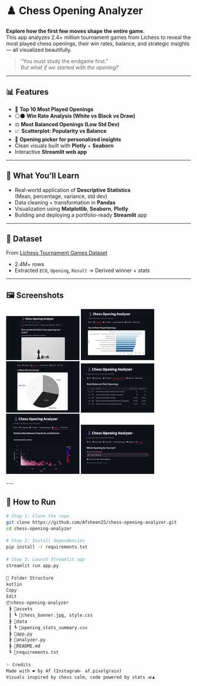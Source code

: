 
# ♟️ Chess Opening Analyzer

**Explore how the first few moves shape the entire game.**  
This app analyzes 2.4+ million tournament games from Lichess to reveal the most played chess openings, their win rates, balance, and strategic insights — all visualized beautifully.

> “You must study the endgame first.”  
> *But what if we started with the opening?*

---

## 📊 Features

- 📌 **Top 10 Most Played Openings**  
- ⚪⚫ **Win Rate Analysis (White vs Black vs Draw)**  
- ⚖️ **Most Balanced Openings (Low Std Dev)**  
- 📈 **Scatterplot: Popularity vs Balance**  
- 🧠 **Opening picker for personalized insights**  
- Clean visuals built with **Plotly** + **Seaborn**  
- Interactive **Streamlit web app**

---

## 🧠 What You’ll Learn

- Real-world application of **Descriptive Statistics**  
  (Mean, percentage, variance, std dev)  
- Data cleaning + transformation in **Pandas**  
- Visualization using **Matplotlib**, **Seaborn**, **Plotly**  
- Building and deploying a portfolio-ready **Streamlit** app

---

## 📁 Dataset

From [Lichess Tournament Games Dataset](https://www.kaggle.com/datasets/lichess/tournament-chess-games)  
- 2.4M+ rows  
- Extracted `ECO`, `Opening`, `Result` → Derived winner + stats

---

## 🖼️ Screenshots

<p float="left">
  <img src="assets/tab1.png" width="200"/>
  <img src="assets/tab2.png" width="200"/>
  <img src="assets/tab3.png" width="200"/>
  <img src="assets/tab4.png" width="200"/>
  <img src="assets/tab5.png" width="200"/>
  <img src="assets/tab6.png" width="200"/>
</p>
---

## 🚀 How to Run

```bash
# Step 1: Clone the repo
git clone https://github.com/Afsheen25/chess-opening-analyzer.git
cd chess-opening-analyzer

# Step 2: Install dependencies
pip install -r requirements.txt

# Step 3: Launch Streamlit app
streamlit run app.py

🧩 Folder Structure
kotlin
Copy
Edit
📦chess-opening-analyzer
 ┣ 📂assets
 ┃ ┗ 📄chess_banner.jpg, style.css
 ┣ 📂data
 ┃ ┗ 📄opening_stats_summary.csv
 ┣ 📄app.py
 ┣ 📄analyzer.py
 ┣ 📄README.md
 ┗ 📄requirements.txt

✨ Credits
Made with ❤️ by Af (Instagram- af.pixelgrain)
Visuals inspired by chess calm, code powered by stats 📊♟️
